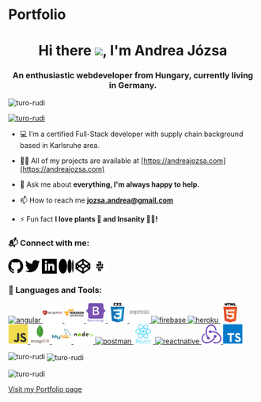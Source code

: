 # Portfolio
 
<h1 align="center">Hi there <img src="https://raw.githubusercontent.com/MartinHeinz/MartinHeinz/master/wave.gif" width="30px">, I'm Andrea Józsa</h1>
<h3 align="center">An enthusiastic webdeveloper from Hungary, currently living in Germany.</h3>

<p align="left"> <img src="https://komarev.com/ghpvc/?username=turo-rudi&label=Profile%20views&color=0e75b6&style=flat" alt="turo-rudi" /> </p>

<p align="left"> <a href="https://github.com/ryo-ma/github-profile-trophy"><img src="https://github-profile-trophy.vercel.app/?username=turo-rudi" alt="turo-rudi" /></a> </p>

- 💻 I’m a certified Full-Stack developer with supply chain background based in Karlsruhe area.

- 👨‍💻 All of my projects are available at [https://andreajozsa.com](https://andreajozsa.com)

- 💬 Ask me about **everything, I'm always happy to help.**

- 📫 How to reach me **jozsa.andrea@gmail.com**

- ⚡ Fun fact **I love plants 🌱 and Insanity 💪🏻!**

<h3 align="left">📬 Connect with me:</h3>
<p align="left">

<a href="https://github.com/Turo-Rudi" target="_blank"><img align="center" src="assets/github.svg" alt="GitHub" height="30" width="30"></a>
<a href="https://twitter.com/jozsa_andrea" target="_blank"><img align="center" src="assets/twitter.svg" alt="Twitter" height="30" width="30"></a>
<a href="https://www.linkedin.com/in/andrea-j%C3%B3zsa-0542a23b/" target="_blank"><img align="center" src="assets/linkedin.svg" alt="Linkedin" height="30" width="30"></a>
<a href="https://medium.com/@jozsa.andrea" target="_blank"><img align="center" src="assets/medium.svg" alt="Medium" height="30" width="30"></a>
<a href="https://codepen.io/TuroRudi" target="_blank"><img align="center" src="assets/codepen.svg" alt="Codepen" height="30" width="30"></a>
<a href="https://app.slack.com/client/T03DJ0G01/C03DJ0G0F/user_profile/U01RTSM38BY" target="_blank"><img align="center" src="assets/slack.svg" alt="Slack" height="30" width="30"></a>

</p>

<h3 align="left">🧰 Languages and Tools:</h3>
<p align="left"> <a href="https://angular.io" target="_blank" rel="noreferrer"> <img src="https://angular.io/assets/images/logos/angular/angular.svg" alt="angular" width="40" height="40"/> </a> <a href="https://angular.io" target="_blank" rel="noreferrer"> <img src="https://raw.githubusercontent.com/devicons/devicon/master/icons/angularjs/angularjs-original-wordmark.svg" alt="angularjs" width="40" height="40"/> </a> <a href="https://aws.amazon.com" target="_blank" rel="noreferrer"> <img src="https://raw.githubusercontent.com/devicons/devicon/master/icons/amazonwebservices/amazonwebservices-original-wordmark.svg" alt="aws" width="40" height="40"/> </a> <a href="https://getbootstrap.com" target="_blank" rel="noreferrer"> <img src="https://raw.githubusercontent.com/devicons/devicon/master/icons/bootstrap/bootstrap-plain-wordmark.svg" alt="bootstrap" width="40" height="40"/> </a> <a href="https://www.w3schools.com/css/" target="_blank" rel="noreferrer"> <img src="https://raw.githubusercontent.com/devicons/devicon/master/icons/css3/css3-original-wordmark.svg" alt="css3" width="40" height="40"/> </a> <a href="https://expressjs.com" target="_blank" rel="noreferrer"> <img src="https://raw.githubusercontent.com/devicons/devicon/master/icons/express/express-original-wordmark.svg" alt="express" width="40" height="40"/> </a> <a href="https://firebase.google.com/" target="_blank" rel="noreferrer"> <img src="https://www.vectorlogo.zone/logos/firebase/firebase-icon.svg" alt="firebase" width="40" height="40"/> </a> <a href="https://heroku.com" target="_blank" rel="noreferrer"> <img src="https://www.vectorlogo.zone/logos/heroku/heroku-icon.svg" alt="heroku" width="40" height="40"/> </a> <a href="https://www.w3.org/html/" target="_blank" rel="noreferrer"> <img src="https://raw.githubusercontent.com/devicons/devicon/master/icons/html5/html5-original-wordmark.svg" alt="html5" width="40" height="40"/> </a> <a href="https://developer.mozilla.org/en-US/docs/Web/JavaScript" target="_blank" rel="noreferrer"> <img src="https://raw.githubusercontent.com/devicons/devicon/master/icons/javascript/javascript-original.svg" alt="javascript" width="40" height="40"/> </a> <a href="https://www.mongodb.com/" target="_blank" rel="noreferrer"> <img src="https://raw.githubusercontent.com/devicons/devicon/master/icons/mongodb/mongodb-original-wordmark.svg" alt="mongodb" width="40" height="40"/> </a> <a href="https://www.mysql.com/" target="_blank" rel="noreferrer"> <img src="https://raw.githubusercontent.com/devicons/devicon/master/icons/mysql/mysql-original-wordmark.svg" alt="mysql" width="40" height="40"/> </a> <a href="https://nodejs.org" target="_blank" rel="noreferrer"> <img src="https://raw.githubusercontent.com/devicons/devicon/master/icons/nodejs/nodejs-original-wordmark.svg" alt="nodejs" width="40" height="40"/> </a> <a href="https://postman.com" target="_blank" rel="noreferrer"> <img src="https://www.vectorlogo.zone/logos/getpostman/getpostman-icon.svg" alt="postman" width="40" height="40"/> </a> <a href="https://reactjs.org/" target="_blank" rel="noreferrer"> <img src="https://raw.githubusercontent.com/devicons/devicon/master/icons/react/react-original-wordmark.svg" alt="react" width="40" height="40"/> </a> <a href="https://reactnative.dev/" target="_blank" rel="noreferrer"> <img src="https://reactnative.dev/img/header_logo.svg" alt="reactnative" width="40" height="40"/> </a> <a href="https://redux.js.org" target="_blank" rel="noreferrer"> <img src="https://raw.githubusercontent.com/devicons/devicon/master/icons/redux/redux-original.svg" alt="redux" width="40" height="40"/> </a> <a href="https://www.typescriptlang.org/" target="_blank" rel="noreferrer"> <img src="https://raw.githubusercontent.com/devicons/devicon/master/icons/typescript/typescript-original.svg" alt="typescript" width="40" height="40"/> </a> </p>

<p><img align="left" src="https://github-readme-stats.vercel.app/api/top-langs?username=turo-rudi&show_icons=true&locale=en&layout=compact" alt="turo-rudi" /></p>

<p>&nbsp;<img align="center" src="https://github-readme-stats.vercel.app/api?username=turo-rudi&show_icons=true&locale=en" alt="turo-rudi" /></p>

<p><img align="center" src="https://github-readme-streak-stats.herokuapp.com/?user=turo-rudi&" alt="turo-rudi" /></p>

[Visit my Portfolio page](https://andreajozsa.com)